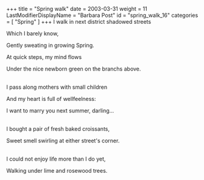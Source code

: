 +++
title = "Spring walk"
date = 2003-03-31
weight = 11
LastModifierDisplayName = "Barbara Post"
id = "spring_walk_16"
categories = [ "Spring" ]
+++
I walk in next district shadowed streets

Which I barely know,

Gently sweating in growing Spring.

At quick steps, my mind flows

Under the nice newborn green on the branchs above.

 \
I pass along mothers with small children

And my heart is full of wellfeelness:

I want to marry you next summer, darling...

 \
I bought a pair of fresh baked croissants,

Sweet smell swirling at either street's corner.

 \
I could not enjoy life more than I do yet,

Walking under lime and rosewood trees.
